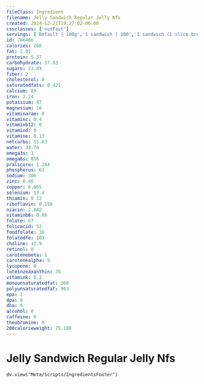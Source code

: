 ```yaml
---
fileClass: Ingredient
filename: Jelly Sandwich Regular Jelly Nfs
created: 2024-12-21T19:27:02-06:00
cssclasses: ['nutFact']
servings: ['Default | 100g','1 sandwich | 100','1 sandwich (1 slice bread) | 50']
id: 786466
calories: 266
fat: 2.01
protein: 5.37
carbohydrate: 57.63
sugars: 23.89
fiber: 2
cholesterol: 0
saturatedfats: 0.421
calcium: 89
iron: 2.24
potassium: 97
magnesium: 16
vitaminarae: 0
vitaminc: 0.4
vitaminb12: 0
vitamind: 0
vitamine: 0.13
netcarbs: 55.63
water: 33.76
omega3s: 1
omega6s: 856
pralscore: 1.264
phosphorus: 61
sodium: 306
zinc: 0.46
copper: 0.065
selenium: 13.4
thiamin: 0.32
riboflavin: 0.156
niacin: 2.882
vitaminb6: 0.06
folate: 67
folicacid: 52
foodfolate: 16
folatedfe: 103
choline: 12.9
retinol: 0
carotenebeta: 1
carotenealpha: 0
lycopene: 0
luteinzeaxanthin: 35
vitamink: 0.2
monounsaturatedfat: 360
polyunsaturatedfat: 963
epa: 1
dpa: 0
dha: 0
alcohol: 0
caffeine: 0
theobromine: 0
200calorieweight: 75.188
---
```


# Jelly Sandwich Regular Jelly Nfs

```dataviewjs
dv.view("Meta/Scripts/IngredientsFooter")
```